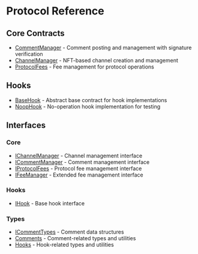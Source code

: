 # Protocol Reference

## Core Contracts

- [CommentManager](./CommentManager.md) - Comment posting and management with signature verification
- [ChannelManager](./ChannelManager.md) - NFT-based channel creation and management
- [ProtocolFees](./ProtocolFees.md) - Fee management for protocol operations

## Hooks

- [BaseHook](./hooks/BaseHook.md) - Abstract base contract for hook implementations
- [NoopHook](./hooks/NoopHook.md) - No-operation hook implementation for testing

## Interfaces

### Core

- [IChannelManager](./interfaces/IChannelManager.md) - Channel management interface
- [ICommentManager](./interfaces/ICommentManager.md) - Comment management interface
- [IProtocolFees](./interfaces/IProtocolFees.md) - Protocol fee management interface
- [IFeeManager](./interfaces/IFeeManager.md) - Extended fee management interface

### Hooks

- [IHook](./interfaces/IHook.md) - Base hook interface

### Types

- [ICommentTypes](./interfaces/ICommentTypes.md) - Comment data structures
- [Comments](./libraries/Comments.md) - Comment-related types and utilities
- [Hooks](./libraries/Hooks.md) - Hook-related types and utilities
